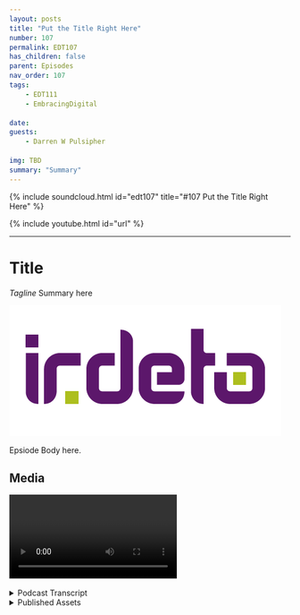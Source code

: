 ```yaml
---
layout: posts
title: "Put the Title Right Here"
number: 107
permalink: EDT107
has_children: false
parent: Episodes
nav_order: 107
tags:
    - EDT111
    - EmbracingDigital

date: 
guests:
    - Darren W Pulsipher

img: TBD
summary: "Summary"
---
```


{% include soundcloud.html id="edt107" title="#107 Put the Title Right Here" %}

{% include youtube.html id="url" %}

---

# Title

*Tagline*
Summary here

![episode image](./thumbnail.png)

Epsiode Body here.

## Media

<video src='url'></video>

<details>
<summary> Podcast Transcript </summary>

<p>﻿1</p>
<p>Hello, this</p>
<p>is Darren Pulsipher, chief solution</p>
<p>architect of public sector at Intel.</p>
<p>And welcome to Embracing</p>
<p>Digital Transformation,</p>
<p>where we investigate effective change,</p>
<p>leveraging</p>
<p>people, process and technology.</p>
<p>On today's episode, the importance</p>
<p>of Security and Critical Infrastructure</p>
<p>with special guest</p>
<p>Carla Trevino from IRDeto.</p>
<p>Carla, welcome to the show.</p>
<p>Thank you very much, Darren,</p>
<p>and thank you for having me here.</p>
<p>Excited for our talks.</p>
<p>Yeah.</p>
<p>So Carla</p>
<p>and I've been working together on a joint</p>
<p>effort between Intel on your demo.</p>
<p>Carlos The solution architect.</p>
<p>I'm a solution architect.</p>
<p>So we got two real geeky people on</p>
<p>on today, on the episode,</p>
<p>which should be a lot of fun.</p>
<p>And we're working together on</p>
<p>security in the Iot space,</p>
<p>which is really fascinating stuff.</p>
<p>But first, Carla,</p>
<p>before we get into the geeky stuff,</p>
<p>tell us a little bit about yourself.</p>
<p>Yeah, thank you very much.</p>
<p>Yeah. So, Carla Trevino, my name.</p>
<p>I'm originally from Mexico.</p>
<p>I'm currently</p>
<p>living in Amsterdam in the Netherlands.</p>
<p>I've had interesting path on my career</p>
<p>international wise.</p>
<p>I've lived in several countries</p>
<p>the past four years.</p>
<p>I was living in Germany.</p>
<p>I know very much what it is</p>
<p>about working cross-cultural</p>
<p>and living cross-cultural.</p>
<p>I can say that</p>
<p>I'm an engineer from background,</p>
<p>so we are geeky.</p>
<p>Would be the nice term.</p>
<p>I studied industrial</p>
<p>engineering and mechatronics engineering</p>
<p>and after a couple of years of working,</p>
<p>I decided I wanted to study</p>
<p>more engineering.</p>
<p>So I did a master's in Science</p>
<p>in Mobility Systems Engineering,</p>
<p>and where I focused in autonomous driving</p>
<p>cars, vehicles and so on.</p>
<p>So yeah, I love technology engineering.</p>
<p>That's something</p>
<p>that I'm into pretty much.</p>
<p>All right.</p>
<p>Finally, a real engineer on the show.</p>
<p>I've had others, but it's great to have</p>
<p>someone that just you love learning.</p>
<p>I can tell Carla.</p>
<p>Yes, definitely. Yeah.</p>
<p>And then also a little bit going to</p>
<p>this is you don't know.</p>
<p>I'm going to ask this question.</p>
<p>What has been some of the hardest things</p>
<p>when you move to a new culture?</p>
<p>Because you said you've moved to</p>
<p>different cultures throughout the world.</p>
<p>It sounds like</p>
<p>you've been a lot of places.</p>
<p>What's one of the hardest things</p>
<p>to get used to when you first move?</p>
<p>I would say, first</p>
<p>of all, if you don't know the language,</p>
<p>that's a great barrier.</p>
<p>So when I moved to Germany,</p>
<p>I couldn't speak any German,</p>
<p>so that was hard part to start on.</p>
<p>It's been really hard. Yeah.</p>
<p>But getting used to people's</p>
<p>behavior,</p>
<p>like people acting on different way.</p>
<p>The typical things that you don't know,</p>
<p>as if you have to tip the servers</p>
<p>when you go to a restaurant.</p>
<p>What are the normal like?</p>
<p>How do people behave</p>
<p>in certain circumstances or things</p>
<p>like that, or critical conversations</p>
<p>like maybe politics?</p>
<p>How do people talk about those things?</p>
<p>That's hard.</p>
<p>And then I always miss Mexican food,</p>
<p>so that's.</p>
<p>All I was going to say.</p>
<p>I love Mexican food</p>
<p>because I live in California</p>
<p>and I'm a I'm</p>
<p>a fourth generation Californian.</p>
<p>So we have a lot of Mexican food</p>
<p>in California.</p>
<p>And I've been to Europe.</p>
<p>There is no good</p>
<p>Mexican food in Europe. Now,</p>
<p>I can only confirms.</p>
<p>You can you can confirm that.</p>
<p>That's good to know.</p>
<p>All right.</p>
<p>Let's let's dove right into this.</p>
<p>First off, what first off,</p>
<p>what is critical infrastructure?</p>
<p>When we say that term critical</p>
<p>infrastructure, what do we really mean?</p>
<p>Well, when we talk about</p>
<p>critical infrastructure,</p>
<p>it talks about any</p>
<p>open point that can lead.</p>
<p>Or let me see, how do I not get</p>
<p>so technical into answering this question?</p>
<p>You get technical.</p>
<p>Let's start being basic.</p>
<p>So critical infrastructure</p>
<p>comes from critical</p>
<p>right on what can bring chaos</p>
<p>if it's exposed, what can be.</p>
<p>When when some when you're</p>
<p>managing something, when you're managing</p>
<p>infrastructure, if something goes wrong</p>
<p>in certain points or in certain</p>
<p>parts, that is definitely something</p>
<p>that is critical to start with.</p>
<p>We can we can start with the definition</p>
<p>part of it.</p>
<p>So any point that can be</p>
<p>that can be a trigger</p>
<p>for chaos can be considered critical.</p>
<p>So in this case, when we</p>
<p>talk about it, we're talking about chaos</p>
<p>in the real world. Yes.</p>
<p>Audience, not in the virtual world. Right.</p>
<p>This is very different than I.T.</p>
<p>infrastructure.</p>
<p>There's very little critical</p>
<p>infrastructure in the IT world.</p>
<p>In the OT world, critical infrastructure.</p>
<p>I mean, people die right</p>
<p>if things go wrong.</p>
<p>Right. Exactly.</p>
<p>I mean, chaos on like our on a people</p>
<p>level, let's call it like that.</p>
<p>So I mean,</p>
<p>it's you world, but it's chaos</p>
<p>that you can solve by fixing some things.</p>
<p>When there is chaos</p>
<p>on critical infrastructure or when you're</p>
<p>talking about transportation,</p>
<p>when there's chaos, people can die.</p>
<p>Accidents can happen.</p>
<p>Yeah. Yeah.</p>
<p>So we've seen an uptick in the importance</p>
<p>of critical infrastructure</p>
<p>over the last probably five years</p>
<p>and a little bit pre-COVID,</p>
<p>but absolutely during peak during COVID,</p>
<p>we saw critical infrastructure</p>
<p>being attacked relentlessly.</p>
<p>In some cases.</p>
<p>Have you guys</p>
<p>have you noticed that, too,</p>
<p>in the transportation world as well?</p>
<p>Definitely. More attacks more?</p>
<p>Definitely.</p>
<p>I think it's a combination</p>
<p>of probably people where bored from</p>
<p>not being able to be able to fly</p>
<p>and started to get creative.</p>
<p>People got very I mean, creativity</p>
<p>moved into like fears for other people.</p>
<p>So probably that was something</p>
<p>that was generated for being locked</p>
<p>in the time that we were locked in COVID.</p>
<p>Definitely this had started before.</p>
<p>So we would like</p>
<p>you would see certain creativity</p>
<p>that would harm</p>
<p>or that would look into people</p>
<p>just testing out, Hey,</p>
<p>what happens if I do this?</p>
<p>And but this creativity,</p>
<p>I think went beyond what we had</p>
<p>seen on the COVID period.</p>
<p>It can be a combination of people</p>
<p>being bored, of people having more time</p>
<p>to get creative while being at home or</p>
<p>of yeah, of more fears coming out</p>
<p>from people's mind and people's mouth.</p>
<p>Yeah,</p>
<p>I think that had a lot to do with it.</p>
<p>The, you know, society</p>
<p>as a whole was kind of disrupted, right?</p>
<p>With COVID worldwide</p>
<p>and people started toying around.</p>
<p>I think boredom was part of it.</p>
<p>I also think with more people</p>
<p>working from home,</p>
<p>we also increased the attack surface.</p>
<p>So now there were more people working</p>
<p>remote, even people that were working</p>
<p>in managing critical</p>
<p>infrastructure were working remote now.</p>
<p>And I think that broke down some of the</p>
<p>security measures</p>
<p>that we used to keep in place.</p>
<p>Definitely. And I mean.</p>
<p>What are your thoughts on that?</p>
<p>I mean. I am I can only agree.</p>
<p>And I think the fact that the companies</p>
<p>had to adjust so quick</p>
<p>to everyone working from home,</p>
<p>they had to adjust their networks.</p>
<p>They had to adjust the workloads.</p>
<p>They had to adjust so many things.</p>
<p>And on a sure like we can say in a very,</p>
<p>very short period of time</p>
<p>and this opened the possibilities for</p>
<p>attacks</p>
<p>into different levels than before, because</p>
<p>then if you were living in a building</p>
<p>and you had</p>
<p>let's say in that building,</p>
<p>you could have access or you could have</p>
<p>a pretend like you knew everyone was there</p>
<p>and you knew everyone was working.</p>
<p>And you probably talk</p>
<p>to your neighbors before.</p>
<p>So it opened up the possibility</p>
<p>of getting into more layers</p>
<p>than it would have been before.</p>
<p>So let's talk specific.</p>
<p>Let's drill down a little bit</p>
<p>into transportation.</p>
<p>Um, specifically and how, how is that</p>
<p>changed over the last three or four years?</p>
<p>And, and what kind of threat vectors</p>
<p>and what kind of threats</p>
<p>are we seeing in that area?</p>
<p>Well, I would talk about maybe.</p>
<p>Yeah, what has happened is</p>
<p>transportation is becoming more connected.</p>
<p>You have more services</p>
<p>that are being offered.</p>
<p>You have more connectivity</p>
<p>in vehicles and infrastructure.</p>
<p>And with connectivity,</p>
<p>there always comes the potential.</p>
<p>I mean, there comes</p>
<p>all the beauties that there are with them.</p>
<p>You can control them,</p>
<p>but if you can control them,</p>
<p>you can control them for the good</p>
<p>or for the bad.</p>
<p>Right.</p>
<p>And and this comes I mean, this comes from</p>
<p>from the services that the providers</p>
<p>are giving to the final customers,</p>
<p>those that are being transported, that</p>
<p>they want to have more digital services.</p>
<p>But also the services</p>
<p>that are being offered to the transport</p>
<p>suppliers or providers</p>
<p>from their suppliers themselves.</p>
<p>Everyone wants to become more digital.</p>
<p>Everyone wants to have more connectivity,</p>
<p>more access to data, more access</p>
<p>to information.</p>
<p>And all of that comes</p>
<p>with opening your transport network,</p>
<p>which was formerly not open.</p>
<p>So what we know as air gap,</p>
<p>so it was not connected, it was safe</p>
<p>per definition, right.</p>
<p>So and I think this is interesting</p>
<p>because you said services</p>
<p>to the customers.</p>
<p>So services like wi fi on the train,</p>
<p>other digital services like</p>
<p>streaming video and entertainment,</p>
<p>all those sorts of things.</p>
<p>I think people don't understand</p>
<p>all those sorts of things provide.</p>
<p>You need connectivity to do that.</p>
<p>Right.</p>
<p>And what you're saying is</p>
<p>they've broken down that air gap that</p>
<p>originally the train was connected,</p>
<p>but that was control systems.</p>
<p>Those were critical systems. Right.</p>
<p>Controlling the train.</p>
<p>All of a sudden,</p>
<p>those those there's connectivity between</p>
<p>those critical infrastructure and also</p>
<p>all this other connectivity that I have.</p>
<p>Is that what I'm hearing?</p>
<p>Yeah, exactly.</p>
<p>Yeah, that's that's exactly the point.</p>
<p>So what's so</p>
<p>and so why not just use the IT</p>
<p>security stuff we've been doing for years</p>
<p>and just put that on the train?</p>
<p>Why why doesn't that work?</p>
<p>Well, there are several aspects to that.</p>
<p>First aspect is when you talk about it,</p>
<p>when we</p>
<p>when we talk about like the devices</p>
<p>that are using it and the world of it,</p>
<p>we can say it's a world</p>
<p>that it's pretty standardized.</p>
<p>That's not true for the old world.</p>
<p>We have a huge ecosystem</p>
<p>with huge differences</p>
<p>in devices, fielded devices and such</p>
<p>that are following different</p>
<p>protocols</p>
<p>that are implemented on different.</p>
<p>Even if you go like internationally,</p>
<p>every country has a different way</p>
<p>of implementing and so on.</p>
<p>So it's not standardized, it's</p>
<p>not a mobile device. And</p>
<p>and therefore</p>
<p>from that side, it's already</p>
<p>a very different level from that.</p>
<p>It second level is what we discussed</p>
<p>before the</p>
<p>the differences in critical</p>
<p>infrastructure in talking about, well,</p>
<p>if you're on the train</p>
<p>and you're a person</p>
<p>and something happens to the train, well,</p>
<p>there's a possibility of persons</p>
<p>getting injured or worse.</p>
<p>So you have to from one side</p>
<p>handle it on a different level</p>
<p>because we're talking</p>
<p>about different things completely.</p>
<p>And why are you talking about</p>
<p>different things</p>
<p>and the complexities that come with that</p>
<p>go with the standardize the different</p>
<p>devices,</p>
<p>the different everything that there is</p>
<p>now. I</p>
<p>love how you said it's not standardized,</p>
<p>so it's highly heterogeneous.</p>
<p>So I can't apply</p>
<p>just one security standard</p>
<p>and just go with every</p>
<p>everyone needs to just follow this.</p>
<p>So that's one aspect.</p>
<p>And then the other one I kind of</p>
<p>want to pick out a little bit, and that is</p>
<p>if there's a problem in your i.t.</p>
<p>Network, a security problem</p>
<p>isolated in a quarantine, it.</p>
<p>Right.</p>
<p>And then I shut it down.</p>
<p>I can't do that</p>
<p>in critical infrastructure, can I? No.</p>
<p>I mean, what are you going to do?</p>
<p>Are you gonna isolate, train</p>
<p>and shut it down?</p>
<p>And, I mean.</p>
<p>Yeah, that's a big problem, right?</p>
<p>Definitely.</p>
<p>You can't just shut it down in and move</p>
<p>the move the workload somewhere else.</p>
<p>It's on a physical. Device and you cannot</p>
<p>freeze it until we see what's going on.</p>
<p>So the approach,</p>
<p>it sounds like the approach in O.T.</p>
<p>and critical is very, very different.</p>
<p>It is. It is.</p>
<p>And I think this is one of the things that</p>
<p>the industry and everyone around</p>
<p>it has to first of all, understand</p>
<p>why it's different, but also understand</p>
<p>the differences between it not.</p>
<p>I think sometimes this is not so clear</p>
<p>for certain persons or.</p>
<p>Yeah.</p>
<p>So first.</p>
<p>Especially</p>
<p>if you're a cybersecurity expert, right?</p>
<p>If you're a cybersecurity expert,</p>
<p>you just come in and say,</p>
<p>oh, that's a cybersecurity problem.</p>
<p>This is what we do, right?</p>
<p>We identify, we detect, we quarantine,</p>
<p>we do forensics on it.</p>
<p>Then we you can't do that in O.T.</p>
<p>so it's a completely different space.</p>
<p>Exactly. Yeah.</p>
<p>So this sounds to me like a disaster</p>
<p>just waiting to happen.</p>
<p>Right.</p>
<p>We've collapsed the 90 networks together</p>
<p>in some aspects</p>
<p>because I want more connectivity.</p>
<p>I want more data coming out of those</p>
<p>trains to run analytics on.</p>
<p>And at the same time, we've seen an uptick</p>
<p>in cyber threats and cyber</p>
<p>malfeasance, if that's a word.</p>
<p>And so and people that don't have</p>
<p>a real good knowledge on</p>
<p>how to do ot security.</p>
<p>Sounds like a disaster waiting to happen.</p>
<p>Is that true?</p>
<p>Well, we hope we don't get to that point.</p>
<p>So this is exactly what</p>
<p>we're trying to do.</p>
<p>We're trying to work together</p>
<p>with the industry,</p>
<p>educate on the complexities, educate.</p>
<p>We don't want to bring fear.</p>
<p>It's not about bringing fear</p>
<p>to the industry.</p>
<p>It's about opening the eyes</p>
<p>before the disaster happens</p>
<p>and looking at cybersecurity.</p>
<p>I mean, you can we sometimes do</p>
<p>this comparison.</p>
<p>It's a sad comparison, but you can see</p>
<p>cybersecurity kind of like an insurance.</p>
<p>You don't want to have the insurance</p>
<p>after your house burnt down.</p>
<p>You want to have it before it burned down.</p>
<p>You want it not to burn down,</p>
<p>of course. Yes.</p>
<p>You don't want it to have her down. Yeah.</p>
<p>You don't want to get to the point</p>
<p>where your house is on fire.</p>
<p>But if your house is on fire,</p>
<p>you want to have an insurance.</p>
<p>And this is exactly what cybersecurity</p>
<p>is going to prevent.</p>
<p>The having the fire, let's say so.</p>
<p>I mean, it's</p>
<p>a different level of complexity.</p>
<p>But we we think there's a</p>
<p>there's a lot of education</p>
<p>that needs</p>
<p>or that is happening that at the moment.</p>
<p>And we're working together</p>
<p>with a lot of players.</p>
<p>And I think this is</p>
<p>I mean, the cybersecurity on the old side,</p>
<p>I think we are all on the same side.</p>
<p>We're all wanting to educate the industry</p>
<p>to help them be aware of what there is</p>
<p>so that they consciously decide</p>
<p>that they need something</p>
<p>and take preventive measures</p>
<p>before that something happens.</p>
<p>These attacks are getting more</p>
<p>and more complex.</p>
<p>Does that mean if I do have critical</p>
<p>infrastructure that I need to hire</p>
<p>a cybersecurity expert or</p>
<p>I need to hire a firm to help me do that?</p>
<p>Or can I do it on my own?</p>
<p>Is it is it can I educate myself to do it</p>
<p>on my own or not?</p>
<p>Well. What would you say?</p>
<p>I would say it's very hard to educate</p>
<p>yourself in topics that you don't know.</p>
<p>So from one side,</p>
<p>I mean, if you're confident</p>
<p>that you are an expert on the matter</p>
<p>and that you can do it on yourself</p>
<p>because you have the expertize,</p>
<p>then it can be that you build it.</p>
<p>But if you're trying to say, hey,</p>
<p>this is something that I mean,</p>
<p>you need experts and experts are only</p>
<p>going to</p>
<p>be experts if they've done it before,</p>
<p>if they know what they're talking about.</p>
<p>So there are, of course, standards,</p>
<p>which is I mean,</p>
<p>we all work on I mean, industry works on</p>
<p>standard basis, right?</p>
<p>Sadly, what we're seeing today</p>
<p>is that the standards</p>
<p>are running behind the development</p>
<p>that is coming with the industry.</p>
<p>So of course, you can follow</p>
<p>if you want to develop things in-house,</p>
<p>you say, well, I'm following the standards</p>
<p>that are mandated.</p>
<p>The question is, is that enough?</p>
<p>And if you're not able to answer that</p>
<p>by your own,</p>
<p>probably you don't have the expertize</p>
<p>to assess</p>
<p>whether</p>
<p>what kind of cybersecurity solutions</p>
<p>you need, what kind of protections</p>
<p>do you need where you're vulnerable,</p>
<p>what are your vulnerabilities</p>
<p>and things like that?</p>
<p>So this is where your data comes</p>
<p>in, right?</p>
<p>You guys have a long history</p>
<p>of securing critical infrastructure.</p>
<p>And so</p>
<p>I'm sure you guys have seen an uptick</p>
<p>in business in the last couple of years.</p>
<p>I would guess you have.</p>
<p>Is that true to say?</p>
<p>Yeah.</p>
<p>Well, your data, it's a company</p>
<p>that started doing cybersecurity</p>
<p>and that is five zero, not one five.</p>
<p>So we've built time.</p>
<p>You know.</p>
<p>It's more than I've been alive,</p>
<p>I can tell you that. So</p>
<p>with we have experts</p>
<p>and we have expertize</p>
<p>that has been evolving as industries</p>
<p>have been evolving as this</p>
<p>malicious attacks have been evolving.</p>
<p>And we're no there's no end point to this.</p>
<p>There's going to be new ways</p>
<p>people are going to get more creative.</p>
<p>Technology is advancing and there's</p>
<p>going to be new ways of attacking.</p>
<p>But companies like our company,</p>
<p>we are a company,</p>
<p>we have around about 1000 employees,</p>
<p>but 70% of them are in research</p>
<p>and development and they're looking into</p>
<p>what kind of attacks exist</p>
<p>today, but also what kind of attacks</p>
<p>can exist in the future.</p>
<p>And we're doing the research into that</p>
<p>and we're making sure</p>
<p>that we are future proof.</p>
<p>We want to be one step ahead.</p>
<p>We want to make sure that our customers</p>
<p>are going to be protected</p>
<p>not only the moment that they get a</p>
<p>secured system, but also ask the security.</p>
<p>As the system is evolving</p>
<p>and the new use cases are coming, that our</p>
<p>our services are also evolving with them</p>
<p>and that they're going to be secured</p>
<p>in the future as well.</p>
<p>So it's not something that you just buy</p>
<p>and you implement it today.</p>
<p>You can't just buy it and say,</p>
<p>oh, I'm secure right now.</p>
<p>That makes sense.</p>
<p>And I like how you said</p>
<p>I mean, everything's evolving, right?</p>
<p>The cybercriminals</p>
<p>are getting really sophisticated.</p>
<p>We saw that with the Centennial Pipeline</p>
<p>breach.</p>
<p>That was very interesting.</p>
<p>And there's been several others as well</p>
<p>that that</p>
<p>the people thought they were air gapped,</p>
<p>but they weren't</p>
<p>because cyber criminals</p>
<p>have figured out how to bridge air gaps.</p>
<p>Now in creative, very creative ways.</p>
<p>So tell me a little bit</p>
<p>about the types of you</p>
<p>mentioned tools that you guys have,</p>
<p>but what's your approach</p>
<p>when when you talk about securing</p>
<p>critical infrastructure, what are the key</p>
<p>tenants</p>
<p>that you guys have put into place, both</p>
<p>in in process and technology?</p>
<p>Because I know you guys do both. Right.</p>
<p>And so tell tell us a little bit</p>
<p>about your portfolio,</p>
<p>what you guys have available</p>
<p>to help people?</p>
<p>Well, there is let's say there are always</p>
<p>the two sides of the story, right?</p>
<p>When it comes to, hey, I'm a customer,</p>
<p>I need some support.</p>
<p>So there are and there are different</p>
<p>levels where the customers are.</p>
<p>There are customers that really know</p>
<p>what they want and what they need.</p>
<p>And you can talk very straightforward</p>
<p>into the solutions that they need.</p>
<p>And this is where we can talk</p>
<p>about portfolio, about specifics.</p>
<p>So what do you need?</p>
<p>Are you talking about you need PKI?</p>
<p>I do need some kind of keys</p>
<p>and credentials.</p>
<p>Life cycle management.</p>
<p>Do you need are you looking into</p>
<p>protecting your network?</p>
<p>Do you need an anomaly detection system?</p>
<p>These are all solutions that we offer.</p>
<p>We offer, for example,</p>
<p>software protection as well.</p>
<p>But there's also customers</p>
<p>that are kind of more into</p>
<p>I don't know what I need.</p>
<p>I don't know what else. Yeah.</p>
<p>You don't know what you don't know, right?</p>
<p>That's tough.</p>
<p>So, I mean, we have expertize</p>
<p>and we're more than happy</p>
<p>to walk with our customers,</p>
<p>to walk with the and</p>
<p>with what kind of solutions</p>
<p>are there in the industry?</p>
<p>There are several practices</p>
<p>that you can have that you can implement.</p>
<p>For example, when you're talking about,</p>
<p>I want to protect my asset,</p>
<p>we can make some kind of guidelines</p>
<p>like device hardening to</p>
<p>detect where the vulnerabilities are</p>
<p>and detect what kind of solutions</p>
<p>are needed to mitigate those people</p>
<p>in our abilities that the customers have.</p>
<p>So we can we mostly work on implementing</p>
<p>managed services</p>
<p>because we do believe</p>
<p>that the customer needs</p>
<p>us to work together with them</p>
<p>and give them a solution.</p>
<p>As I said before,</p>
<p>not that, hey, here's what you need.</p>
<p>Put it on your on your system.</p>
<p>And there you go.</p>
<p>You're good to go because the thing that</p>
<p>the threats are evolving,</p>
<p>the hackers are getting more creative</p>
<p>technologies evolving.</p>
<p>So we want that</p>
<p>our solutions evolve with them.</p>
<p>We want to make sure that our expertize</p>
<p>is being offered</p>
<p>throughout the lifespan of the</p>
<p>of the asset that we're protecting.</p>
<p>But we can also offer what there is</p>
<p>before some kind of professional services</p>
<p>that might be needed</p>
<p>so that they're aware</p>
<p>of what they need to implement beforehand.</p>
<p>Right.</p>
<p>And I love that you guys have that service</p>
<p>because you're right, a lot of people</p>
<p>don't know how to even secure</p>
<p>their critical infrastructure.</p>
<p>Right.</p>
<p>Maybe they just use the Perdue model,</p>
<p>which is just air gapped it</p>
<p>and then someone</p>
<p>walks in with a USB key</p>
<p>and sticks it into a device</p>
<p>and all of a sudden you've got malware</p>
<p>spread throughout the whole OT network.</p>
<p>We've seen that time and time again.</p>
<p>So you guys understand the crime,</p>
<p>the criminal element,</p>
<p>let's call them what they are</p>
<p>or the nation state that's trying</p>
<p>to disrupt your critical infrastructure.</p>
<p>So it's good to have you guys come in</p>
<p>and kind of do an assessment, right?</p>
<p>This is where you're at.</p>
<p>These are the tools that you need</p>
<p>and so on and so forth.</p>
<p>I love the approach.</p>
<p>I think it's it's very valuable</p>
<p>if people want to find out more</p>
<p>about this approach and what your data</p>
<p>can bring to the table, where do they go?</p>
<p>Because are going to our website</p>
<p>that your death toll</p>
<p>you spell it irtet0 dot</p>
<p>com slash connected dash transport.</p>
<p>There you can find some information</p>
<p>about our products. Definitely.</p>
<p>There's also an option</p>
<p>to contact us directly from there.</p>
<p>And then you can like</p>
<p>we can schedule the first call</p>
<p>to get to know</p>
<p>you, that you get to know us</p>
<p>and that we start understanding</p>
<p>what the requirements are.</p>
<p>So, I mean, you can get a good understanding of our products from the website, but</p>
<p>don't be shy to ask for</p>
<p>for getting in contact with us</p>
<p>and we will make sure to give</p>
<p>that information more in accordance</p>
<p>to what the customer</p>
<p>specifically is needing or the company.</p>
<p>Oh, that's great.</p>
<p>Also, you guys, we work together, Intel</p>
<p>and your dad, we're working together</p>
<p>so that you guys can even make your tools</p>
<p>even more secure by using Intel's</p>
<p>technology under the covers.</p>
<p>So a great partner here. Ditto.</p>
<p>And Carla, thank you.</p>
<p>It's been it's</p>
<p>been very enlightening today.</p>
<p>I learned a lot of things.</p>
<p>Yeah. Thank you very much for having me.</p>
<p>And yeah, I'm</p>
<p>looking forward into our collaboration.</p>
<p>I think Bringing</p>
<p>Security Foundation from hardware</p>
<p>plus adding extra layers of software</p>
<p>on the security in top of it,</p>
<p>what Intel has to bring, plus what</p>
<p>your data has to bring will definitely</p>
<p>help the industry get one step further</p>
<p>into being more secure.</p>
<p>Thank you for listening to Embracing</p>
<p>Digital Transformation today.</p>
<p>If you enjoyed our podcast, give it five</p>
<p>stars on your favorite podcast insider</p>
<p>or YouTube channel.</p>
<p>You can find out more information</p>
<p>about embracing digital transformation</p>
<p>and embracingdigital.org until next</p>
<p>time, go out and do something wonderful.</p>

</details>

<details>
<summary> Published Assets </summary>


</details>
